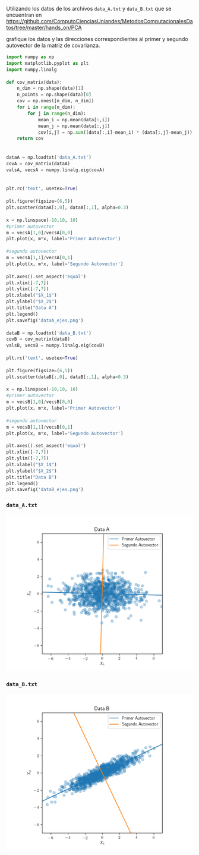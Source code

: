 Utilizando los datos de los archivos `data_A.txt` y `data_B.txt` que se encuentran en 
https://github.com/ComputoCienciasUniandes/MetodosComputacionalesDatos/tree/master/hands_on/PCA

grafique los datos y las direcciones correspondientes al primer y segundo autovector de la matriz de covarianza.

```python
import numpy as np
import matplotlib.pyplot as plt
import numpy.linalg 

def cov_matrix(data):
    n_dim = np.shape(data)[1]
    n_points = np.shape(data)[0]
    cov = np.ones([n_dim, n_dim])
    for i in range(n_dim):
        for j in range(n_dim):
            mean_i = np.mean(data[:,i])
            mean_j = np.mean(data[:,j])
            cov[i,j] = np.sum((data[:,i]-mean_i) * (data[:,j]-mean_j)) / (n_points -1)
    return cov


dataA = np.loadtxt('data_A.txt')
covA = cov_matrix(dataA)
valsA, vecsA = numpy.linalg.eig(covA)


plt.rc('text', usetex=True)

plt.figure(figsize=(6,5))
plt.scatter(dataA[:,0], dataA[:,1], alpha=0.3)

x = np.linspace(-10,10, 10)
#primer autovector
m = vecsA[1,0]/vecsA[0,0]
plt.plot(x, m*x, label='Primer Autovector')

#segundo autovector
m = vecsA[1,1]/vecsA[0,1]
plt.plot(x, m*x, label='Segundo Autovector')

plt.axes().set_aspect('equal')
plt.xlim([-7,7])
plt.ylim([-7,7])
plt.xlabel("$X_1$")
plt.ylabel("$X_2$")
plt.title("Data A")
plt.legend()
plt.savefig('dataA_ejes.png')

dataB = np.loadtxt('data_B.txt')
covB = cov_matrix(dataB)
valsB, vecsB = numpy.linalg.eig(covB)

plt.rc('text', usetex=True)

plt.figure(figsize=(6,5))
plt.scatter(dataB[:,0], dataB[:,1], alpha=0.3)

x = np.linspace(-10,10, 10)
#primer autovector
m = vecsB[1,0]/vecsB[0,0]
plt.plot(x, m*x, label='Primer Autovector')

#segundo autovector
m = vecsB[1,1]/vecsB[0,1]
plt.plot(x, m*x, label='Segundo Autovector')

plt.axes().set_aspect('equal')
plt.xlim([-7,7])
plt.ylim([-7,7])
plt.xlabel("$X_1$")
plt.ylabel("$X_2$")
plt.title("Data B")
plt.legend()
plt.savefig('dataB_ejes.png')

```

### `data_A.txt`

![dataA_ejes](fig/dataA_ejes.png)

### `data_B.txt`

![dataB_ejes](fig/dataB_ejes.png)
